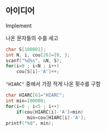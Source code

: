 ## 아이디어
Implement

나온 문자들의 수를 세고
```c
char S[100001];
int N, i, cou[26]={0, };
scanf("%d%s", &N, S);
for(i=0 ; i<N ; i++)
	cou[S[i]-'A']++;
```
`"HIARC"` 중에서 가장 적게 나온 횟수를 구함
```c
char HIARC[6]="HIARC";
int min=100000;
for(i=0 ; i<5 ; i++)
	if(cou[HIARC[i]-'A']<min)
		min=cou[HIARC[i]-'A'];
printf("%d", min);
```